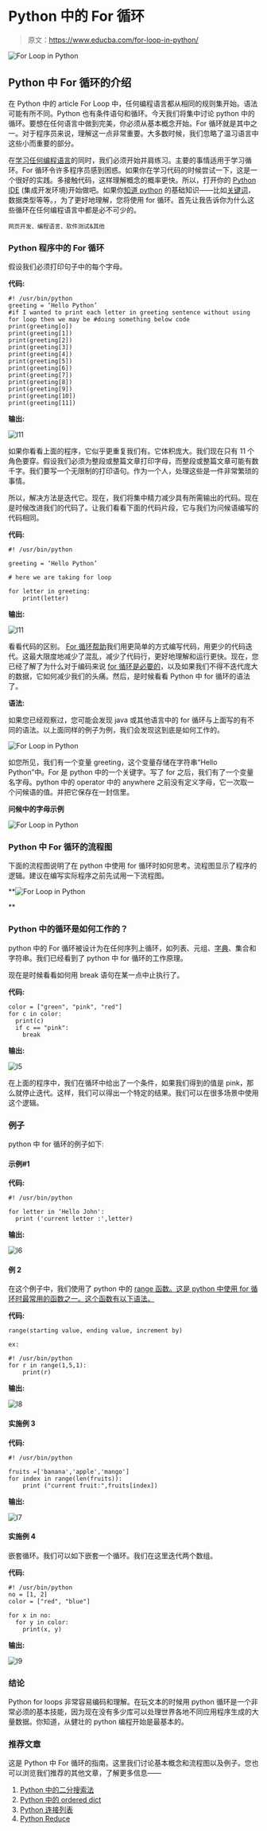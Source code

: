 # Python 中的 For 循环

> 原文：<https://www.educba.com/for-loop-in-python/>

![For Loop in Python](img/a836c85a27e260c7390714ebd30a20bb.png)



## Python 中 For 循环的介绍

在 Python 中的 article For Loop 中，任何编程语言都从相同的规则集开始。语法可能有所不同。Python 也有条件语句和循环。今天我们将集中讨论 python 中的循环。要想在任何语言中做到完美，你必须从基本概念开始。For 循环就是其中之一。对于程序员来说，理解这一点非常重要。大多数时候，我们忽略了温习语言中这些小而重要的部分。

在[学习任何编程语言](https://www.educba.com/what-is-a-programming-language/)的同时，我们必须开始并肩练习。主要的事情适用于学习循环。For 循环令许多程序员感到困惑。如果你在学习代码的时候尝试一下，这是一个很好的实践。多接触代码，这样理解概念的概率更快。所以，打开你的 [Python IDE](https://www.educba.com/python-ide-for-windows/) (集成开发环境)开始做吧。如果你[知道 python](https://www.educba.com/what-is-python/) 的基础知识——比如[关键词](https://www.educba.com/python-keywords/)，数据类型等等。，为了更好地理解，您将使用 for 循环。首先让我告诉你为什么这些循环在任何编程语言中都是必不可少的。

<small>网页开发、编程语言、软件测试&其他</small>

### Python 程序中的 For 循环

假设我们必须打印句子中的每个字母。

**代码:**

```
#! /usr/bin/python
greeting = ‘Hello Python’
#if I wanted to print each letter in greeting sentence without using for loop then we may be #doing something below code
print(greeting[o])
print(greeting[1])
print(greeting[2])
print(greeting[3])
print(greeting[4])
print(greeting[5])
print(greeting[6])
print(greeting[7])
print(greeting[8])
print(greeting[9])
print(greeting[10])
print(greeting[11])
```

**输出:**

![l11](img/1487fd03dcef9ed0fbc675446da0310c.png)



如果你看看上面的程序，它似乎更重复我们有。它体积庞大。我们现在只有 11 个角色要穿。假设我们必须为整段或整篇文章打印字母，而整段或整篇文章可能有数千字。我们要写一个无限制的打印语句。作为一个人，处理这些是一件非常繁琐的事情。

所以，解决方法是迭代它。现在，我们将集中精力减少具有所需输出的代码。现在是时候改进我们的代码了。让我们看看下面的代码片段，它与我们为问候语编写的代码相同。

**代码:**

```
#! /usr/bin/python

greeting = ‘Hello Python’

# here we are taking for loop

for letter in greeting:
	print(letter) 
```

**输出:**

![l11](img/7c5dcd9e150f37003d85dc28a936bfcb.png)



看看代码的区别。 [For 循环帮助](https://www.educba.com/for-loop-in-c/)我们用更简单的方式编写代码，用更少的代码迭代。这最大限度地减少了混乱，减少了代码行，更好地理解和运行更快。现在，您已经了解了为什么对于编码来说 [for 循环是必要的](https://www.educba.com/for-loop-in-powershell/)，以及如果我们不得不迭代庞大的数据，它如何减少我们的头痛。然后，是时候看看 Python 中 for 循环的语法了。

**语法:**

如果您已经观察过，您可能会发现 java 或其他语言中的 for 循环与上面写的有不同的语法。以上面同样的例子为例，我们会发现这到底是如何工作的。

![For Loop in Python](img/42c22f88fc55b1b081ba12953a976071.png)



如您所见，我们有一个变量 greeting，这个变量存储在字符串“Hello Python”中。For 是 python 中的一个关键字。写了 for 之后，我们有了一个变量名字母。python 中的 operator 中的 anywhere 之前没有定义字母，它一次取一个问候语的值。并把它保存在一封信里。

**问候中的字母示例**

![For Loop in Python](img/f9359cb47ef4520faa17331faccfb9ed.png)



### Python 中 For 循环的流程图

下面的流程图说明了在 python 中使用 for 循环时如何思考。流程图显示了程序的逻辑。建议在编写实际程序之前先试用一下流程图。

**![For Loop in Python](img/03fed22e131e7290de4da17c54dc6952.png)

** 

### Python 中的循环是如何工作的？

python 中的 For 循环被设计为在任何序列上循环，如列表、元组、[字典](https://www.educba.com/dictionary-in-python/)、集合和字符串。我们已经看到了 python 中 for 循环的工作原理。

现在是时候看看如何用 break 语句在某一点中止执行了。

**代码:**

```
color = ["green", "pink", "red"]
for c in color:
  print(c) 
  if c == "pink":
    break 
```

**输出:**

![l5](img/8aff07355ccb7bd24ce05dc556eb0ffe.png)



在上面的程序中，我们在循环中给出了一个条件，如果我们得到的值是 pink，那么就停止迭代。这样，我们可以得出一个特定的结果。我们可以在很多场景中使用这个逻辑。

### 例子

python 中 for 循环的例子如下:

#### 示例#1

**代码:**

```
#! /usr/bin/python

for letter in ‘Hello John':
  print ('current letter :',letter) 
```

**输出:**

![l6](img/b0b2f85f15569f6a4108193fa71f727d.png)



#### **例 2**

在这个例子中，我们使用了 python 中的 [range 函数。这是 python 中使用 for 循环时最常用的函数之一。这个函数有以下语法。](https://www.educba.com/python-range-function/)

**代码:**

```
range(starting value, ending value, increment by)

ex:

#! /usr/bin/python
for r in range(1,5,1):
    print(r) 
```

**输出:**

![l8](img/9a2f7830c4f69f1589c0cda6e24fcc5d.png)



#### 实施例 3

**代码:**

```
#! /usr/bin/python

fruits =['banana','apple','mango']
for index in range(len(fruits)):
    print ("current fruit:",fruits[index]) 
```

**输出:**

![l7](img/ae8077c98558772452ec6c4cd090c2e7.png)



#### 实施例 4

嵌套循环。我们可以如下嵌套一个循环。我们在这里迭代两个数组。

**代码:**

```
#! /usr/bin/python
no = [1, 2]
color = ["red", "blue"]

for x in no:
  for y in color:
    print(x, y) 
```

**输出:**

![l9](img/e24e4a84169ab4b799be5632d79323e9.png)



### 结论

Python for loops 非常容易编码和理解。在玩文本的时候用 python 循环是一个非常必须的基本技能，因为现在没有多少库可以处理世界各地不同应用程序生成的大量数据。你知道，从健壮的 python 编程开始是最基本的。

### 推荐文章

这是 Python 中 For 循环的指南。这里我们讨论基本概念和流程图以及例子。您也可以浏览我们推荐的其他文章，了解更多信息——

1.  [Python 中的二分搜索法](https://www.educba.com/binary-search-in-python/)
2.  [Python 中的 ordered dict](https://www.educba.com/ordereddict-in-python/)
3.  [Python 连接列表](https://www.educba.com/python-join-list/)
4.  [Python Reduce](https://www.educba.com/python-reduce/)





